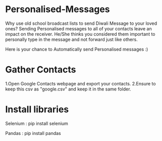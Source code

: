 # Personalised-Messages

Why use old school broadcast lists to send Diwali Message to your loved ones? Sending Personalised messages to all of your contacts leave an impact on the receiver. He/She thinks you considered them important to personally type in the message and not forward just like others.

Here is your chance to Automatically send Personalised messages :)

# Gather Contacts

1.Open Google Contacts webpage and export your contacts.
2.Ensure to keep this csv as "google.csv" and keep it in the same folder.

# Install libraries

Selenium : pip install selenium

Pandas : pip install pandas
